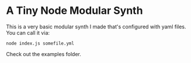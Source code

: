 # A Tiny Node Modular Synth
This is a very basic modular synth I made that's configured with yaml files. You can call it via:
```
node index.js somefile.yml
```

Check out the examples folder.
